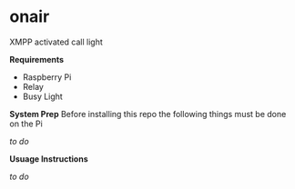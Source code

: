 # onair
XMPP activated call light

**Requirements**
* Raspberry Pi
* Relay
* Busy Light

**System Prep**
Before installing this repo the following things must be done on the Pi

_to do_

**Usuage Instructions**

_to do_

